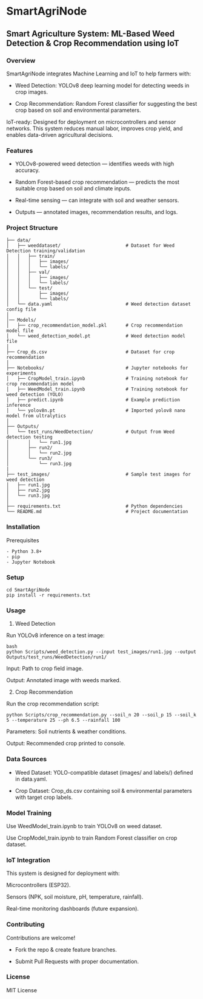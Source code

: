 # SmartAgriNode

## Smart Agriculture System: ML-Based Weed Detection & Crop Recommendation using IoT


### Overview

SmartAgriNode integrates Machine Learning and IoT to help farmers with:

- Weed Detection: YOLOv8 deep learning model for detecting weeds in crop images.

- Crop Recommendation: Random Forest classifier for suggesting the best crop based on soil and environmental parameters.

IoT-ready: Designed for deployment on microcontrollers and sensor networks. This system reduces manual labor, improves crop yield, and enables data-driven agricultural decisions.


### Features

- YOLOv8-powered weed detection — identifies weeds with high accuracy.

- Random Forest-based crop recommendation — predicts the most suitable crop based on soil and climate inputs.

- Real-time sensing — can integrate with soil and weather sensors.

- Outputs — annotated images, recommendation results, and logs.


### Project Structure

```SmartAgriNode/
├── data/
│   ├── weeddataset/                        # Dataset for Weed Detection training/validation
│   │   ├── train/
│   │   │   ├── images/
│   │   │   └── labels/
│   │   ├── val/
│   │   │   ├── images/
│   │   │   └── labels/
│   │   └── test/
│   │       ├── images/
│   │       └── labels/
│   └── data.yaml                           # Weed detection dataset config file
│
│── Models/
│   ├── crop_recommendation_model.pkl       # Crop recommendation model file
│   └── weed_detection_model.pt             # Weed detection model file
│
├── Crop_ds.csv                             # Dataset for crop recommendation
│
├── Notebooks/                              # Jupyter notebooks for experiments
│   ├── CropModel_train.ipynb               # Training notebook for crop recommendation model
│   ├── WeedModel_train.ipynb               # Training notebook for weed detection (YOLO)
│   ├── predict.ipynb                       # Example prediction inference
│   └── yolov8n.pt                          # Imported yolov8 nano model from ultralytics
│
├── Outputs/
│   └── test_runs/WeedDetection/            # Output from Weed detection testing
│       │   └── run1.jpg
│       ├── run2/
│       │   └── run2.jpg
│       └── run3/
│           └── run3.jpg
|
├── test_images/                            # Sample test images for weed detection
│   ├── run1.jpg
│   ├── run2.jpg
│   └── run3.jpg
│
├── requirements.txt                        # Python dependencies
└── README.md                               # Project documentation
```


### Installation

Prerequisites
```
- Python 3.8+
- pip
- Jupyter Notebook
```

### Setup

```git clone https://github.com/KushalM23/SmartAgriNode.git
cd SmartAgriNode
pip install -r requirements.txt
```

### Usage

1. Weed Detection

Run YOLOv8 inference on a test image:

```
bash
python Scripts/weed_detection.py --input test_images/run1.jpg --output Outputs/test_runs/WeedDetection/run1/
```
Input: Path to crop field image.

Output: Annotated image with weeds marked.

2. Crop Recommendation

Run the crop recommendation script:
```
python Scripts/crop_recommendation.py --soil_n 20 --soil_p 15 --soil_k 5 --temperature 25 --ph 6.5 --rainfall 100
```
Parameters: Soil nutrients & weather conditions.

Output: Recommended crop printed to console.


### Data Sources

- Weed Dataset: YOLO-compatible dataset (images/ and labels/) defined in data.yaml.

- Crop Dataset: Crop_ds.csv containing soil & environmental parameters with target crop labels.

### Model Training

Use WeedModel_train.ipynb to train YOLOv8 on weed dataset.

Use CropModel_train.ipynb to train Random Forest classifier on crop dataset.

### IoT Integration

This system is designed for deployment with:

Microcontrollers (ESP32).

Sensors (NPK, soil moisture, pH, temperature, rainfall).

Real-time monitoring dashboards (future expansion).


### Contributing

Contributions are welcome!

- Fork the repo & create feature branches.

- Submit Pull Requests with proper documentation.


### License

MIT License